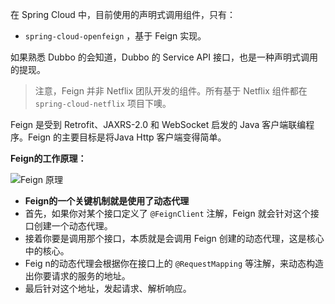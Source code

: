在 Spring Cloud 中，目前使用的声明式调用组件，只有：

- `spring-cloud-openfeign` ，基于 Feign 实现。

如果熟悉 Dubbo 的会知道，Dubbo 的 Service API 接口，也是一种声明式调用的提现。

> 注意，Feign 并非 Netflix 团队开发的组件。所有基于 Netflix 组件都在 `spring-cloud-netflix` 项目下噢。



Feign 是受到 Retrofit、JAXRS-2.0 和 WebSocket 启发的 Java 客户端联编程序。Feign 的主要目标是将Java Http 客户端变得简单。



**Feign的工作原理：**

![Feign 原理](https://pcc.huitogo.club/z0/6650aa32de0def76db0e4c5228619aef)

- **Feign的一个关键机制就是使用了动态代理**
- 首先，如果你对某个接口定义了 `@FeignClient` 注解，Feign 就会针对这个接口创建一个动态代理。
- 接着你要是调用那个接口，本质就是会调用 Feign 创建的动态代理，这是核心中的核心。
- Feig n的动态代理会根据你在接口上的 `@RequestMapping` 等注解，来动态构造出你要请求的服务的地址。
- 最后针对这个地址，发起请求、解析响应。



